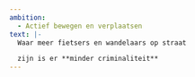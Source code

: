 ```yaml
---
ambition: 
  - Actief bewegen en verplaatsen
text: |-
  Waar meer fietsers en wandelaars op straat 

  zijn is er **minder criminaliteit**
---
```

